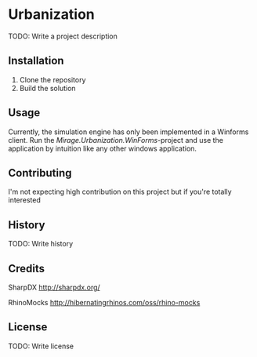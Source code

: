 # Urbanization

TODO: Write a project description

## Installation

1. Clone the repository
2. Build the solution

## Usage

Currently, the simulation engine has only been implemented in a Winforms client. Run the *Mirage.Urbanization.WinForms*-project and use the application by intuition like any other windows application.

## Contributing

I'm not expecting high contribution on this project but if you're totally interested 

## History

TODO: Write history

## Credits

SharpDX
http://sharpdx.org/

RhinoMocks
http://hibernatingrhinos.com/oss/rhino-mocks

## License

TODO: Write license